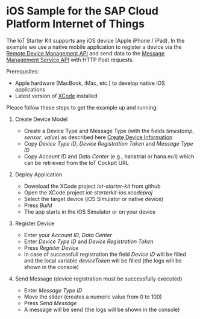 # iOS Sample for the SAP Cloud Platform Internet of Things

The IoT Starter Kit supports any iOS device (Apple iPhone / iPad). In the example we use a native mobile application to register a device via the [Remote Device Management API](https://help.hana.ondemand.com/iot/frameset.htm?2e2fe26905c247668f1e61360846ce53.html) and send data to the [Message Management Service API](https://help.hana.ondemand.com/iot/frameset.htm?8e1c277be0cd4854943a15f86188aaec.html) with HTTP Post requests.

Prerequsites:

* Apple hardware (MacBook, iMac, etc.) to develop native iOS applications
* Latest version of [XCode](https://developer.apple.com/xcode/) installed

Please follow these steps to get the example up and running:

1. Create Device Model
    * Create a Device Type and Message Type (with the fields *timestamp*, *sensor*, *value*) as described here [Create Device Information](https://github.com/SAP/iot-starterkit/tree/master/src/prerequisites/cockpit) 
    * Copy *Device Type ID*, *Device Registration Token* and *Message Type ID*
    * Copy *Account ID* and *Data Center* (e.g., hanatrial or hana.eu1) which can be retrieved from the IoT Cockpit URL

2. Deploy Application
    * Download the XCode project *iot-starter-kit* from github
    * Open the XCode project *iot-starterkit-ios.xcodeproj*
    * Select the target device (iOS Simulator or native device)
    * Press *Build*
    * The app starts in the iOS Simulator or on your device

3. Register Device
    * Enter your *Account ID*, *Data Center*
    * Enter *Device Type ID* and *Device Registration Token*
    * Press *Register Device*
    * In case of successfull registration the field *Device ID* will be filled and the local variable *deviceToken* will be filled (the logs will be shown in the console)

4. Send Message (device registration must be successfully executed)
    * Enter *Message Type ID*
    * Move the slider (creates a numeric value from 0 to 100)
    * Press *Send Message*
    * A message will be send (the logs will be shown in the console)